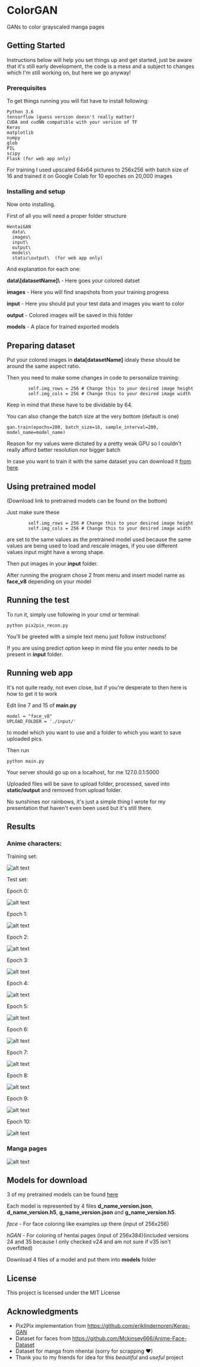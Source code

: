 # ColorGAN

GANs to color grayscaled manga pages

## Getting Started

Instructions below will help you set things up and get started, just be aware that it's still early development, the code is a mess and a subject to changes which I'm still working on, but here we go anyway!

### Prerequisites

To get things running you will fist have to install following:

```
Python 3.6
tensorflow (guess version doesn't really matter)
CUDA and cudNN compatible with your version of TF
Keras
matplotlib
numpy
glob
PIL
scipy
Flask (for web app only)
```

For training I used upscaled 64x64 pictures to 256x256 with batch size of 16 and trained it on Google Colab for 10 epoches on 20,000 images
 
### Installing and setup

Now onto installing.

First of all you will need a proper folder structure

```
HentaiGAN
  data\
  images\
  input\
  output\
  models\
  static\output\  (for web app only)
```

And explanation for each one:

**data\\[datasetName]\\** - Here goes your colored datset

**images** - Here you will find snapshots from your training progress

**input** - Here you should put your test data and images you want to color

**output** - Colored images will be saved in this folder

**models** - A place for trained exported models

## Preparing dataset

Put your colored images in **data\[datasetName]** idealy these should be around the same aspect ratio.

Then you need to make some changes in code to personalize training:
```
        self.img_rows = 256 # Change this to your desired image height
        self.img_cols = 256 # Change this to your desired image width
```
Keep in mind that these have to be dividable by 64.

You can also change the batch size at the very bottom (default is one)
```
gan.train(epochs=200, batch_size=16, sample_interval=200, model_name=model_name)
```

Reason for my values were dictated by a pretty weak GPU so I couldn't really afford better resolution nor bigger batch

In case you want to train it with the same dataset you can download it [from here](https://github.com/Mckinsey666/Anime-Face-Dataset).

## Using pretrained model

(Download link to pretrained models can be found on the bottom)

Just make sure these
```
        self.img_rows = 256 # Change this to your desired image height
        self.img_cols = 256 # Change this to your desired image width
```
are set to the same values as the pretrained model used because the same values are being used to load and rescale images, if you use different values input might have a wrong shape.

Then put images in your **input** folder.

After running the program chose 2 from menu and insert model name as **face_v8** depending on your model

## Running the test

To run it, simply use following in your cmd or terminal:
```
python pix2pix_recon.py
```
You'll be greeted with a simple text menu just follow instructions!

If you are using predict option keep in mind file you enter needs to be present in **input** folder.

## Running web app

It's not quite ready, not even close, but if you're desperate to then here is how to get it to work

Edit line 7 and 15 of **main.py**
```
model = "face_v8"
UPLOAD_FOLDER = './input/'
```
to model which you want to use and a folder to which you want to save uploaded pics.

Then run
```
python main.py
```
Your server should go up on a localhost, for me 127.0.0.1:5000

Uploaded files will be save to upload folder, processed, saved into **static/output** and removed from upload folder.



No sunshines nor rainbows, it's just a simple thing I wrote for my presentation that haven't even been used but it's still there.

## Results

### Anime characters:

Training set:

![alt text](https://raw.githubusercontent.com/TheNishishiro/ColorGAN/master/10_400.png)

Test set:

Epoch 0:

![alt text](https://raw.githubusercontent.com/TheNishishiro/ColorGAN/master/output/0.png)

Epoch 1:

![alt text](https://raw.githubusercontent.com/TheNishishiro/ColorGAN/master/output/1.png)

Epoch 2:

![alt text](https://raw.githubusercontent.com/TheNishishiro/ColorGAN/master/output/2.png)

Epoch 3:

![alt text](https://raw.githubusercontent.com/TheNishishiro/ColorGAN/master/output/3.png)

Epoch 4:

![alt text](https://raw.githubusercontent.com/TheNishishiro/ColorGAN/master/output/4.png)

Epoch 5:

![alt text](https://raw.githubusercontent.com/TheNishishiro/ColorGAN/master/output/5.png)

Epoch 6:

![alt text](https://raw.githubusercontent.com/TheNishishiro/ColorGAN/master/output/6.png)

Epoch 7:

![alt text](https://raw.githubusercontent.com/TheNishishiro/ColorGAN/master/output/7.png)

Epoch 8:

![alt text](https://raw.githubusercontent.com/TheNishishiro/ColorGAN/master/output/8.png)

Epoch 9:

![alt text](https://raw.githubusercontent.com/TheNishishiro/ColorGAN/master/output/9.png)

Epoch 10:

![alt text](https://raw.githubusercontent.com/TheNishishiro/ColorGAN/master/output/10.png)

### Manga pages

![alt text](https://raw.githubusercontent.com/TheNishishiro/ColorGAN/master/output/manga.png)

## Models for download

3 of my pretrained models can be found [here](https://drive.google.com/drive/folders/1e3vJHR9x4Yci6UAFbAz0rv14oh9HJwY3?usp=sharing)

Each model is represented by 4 files **d_name_version.json**, **d_name_version.h5**, **g_name_version.json** and **g_name_version.h5**.

*face* - For face coloring like examples up there (input of 256x256)

*hGAN* - For coloring of hentai pages (input of 256x384)(included versions 24 and 35 because I only checked v24 and am not sure if v35 isn't overfitted)

Download 4 files of a model and put them into **models** folder

## License

This project is licensed under the MIT License

## Acknowledgments

* Pix2Pix implementation from https://github.com/eriklindernoren/Keras-GAN
* Dataset for faces from https://github.com/Mckinsey666/Anime-Face-Dataset
* Dataset for manga from nhentai (sorry for scrapping ♥)
* Thank you to my friends for idea for this *beautiful* and *useful* project
